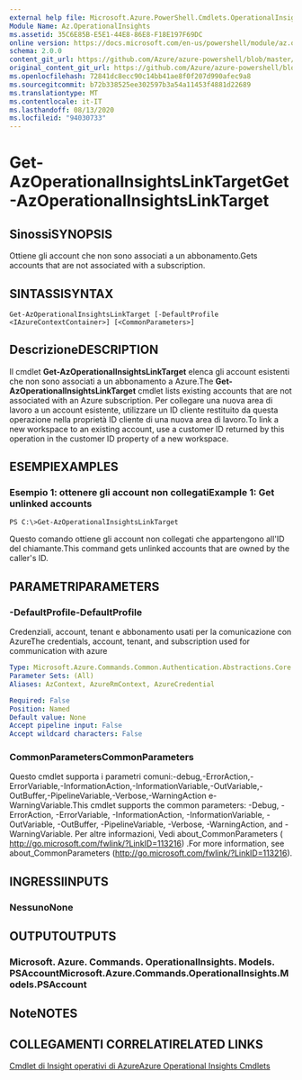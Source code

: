 ```yaml
---
external help file: Microsoft.Azure.PowerShell.Cmdlets.OperationalInsights.dll-Help.xml
Module Name: Az.OperationalInsights
ms.assetid: 35C6E85B-E5E1-44E8-86E8-F18E197F69DC
online version: https://docs.microsoft.com/en-us/powershell/module/az.operationalinsights/get-azoperationalinsightslinktarget
schema: 2.0.0
content_git_url: https://github.com/Azure/azure-powershell/blob/master/src/OperationalInsights/OperationalInsights/help/Get-AzOperationalInsightsLinkTarget.md
original_content_git_url: https://github.com/Azure/azure-powershell/blob/master/src/OperationalInsights/OperationalInsights/help/Get-AzOperationalInsightsLinkTarget.md
ms.openlocfilehash: 72841dc8ecc90c14bb41ae8f0f207d990afec9a8
ms.sourcegitcommit: b72b338525ee302597b3a54a11453f4881d22689
ms.translationtype: MT
ms.contentlocale: it-IT
ms.lasthandoff: 08/13/2020
ms.locfileid: "94030733"
---
```

# <span data-ttu-id="a83ab-101">Get-AzOperationalInsightsLinkTarget</span><span class="sxs-lookup"><span data-stu-id="a83ab-101">Get-AzOperationalInsightsLinkTarget</span></span>

## <span data-ttu-id="a83ab-102">Sinossi</span><span class="sxs-lookup"><span data-stu-id="a83ab-102">SYNOPSIS</span></span>
<span data-ttu-id="a83ab-103">Ottiene gli account che non sono associati a un abbonamento.</span><span class="sxs-lookup"><span data-stu-id="a83ab-103">Gets accounts that are not associated with a subscription.</span></span>

## <span data-ttu-id="a83ab-104">SINTASSI</span><span class="sxs-lookup"><span data-stu-id="a83ab-104">SYNTAX</span></span>

```
Get-AzOperationalInsightsLinkTarget [-DefaultProfile <IAzureContextContainer>] [<CommonParameters>]
```

## <span data-ttu-id="a83ab-105">Descrizione</span><span class="sxs-lookup"><span data-stu-id="a83ab-105">DESCRIPTION</span></span>
<span data-ttu-id="a83ab-106">Il cmdlet **Get-AzOperationalInsightsLinkTarget** elenca gli account esistenti che non sono associati a un abbonamento a Azure.</span><span class="sxs-lookup"><span data-stu-id="a83ab-106">The **Get-AzOperationalInsightsLinkTarget** cmdlet lists existing accounts that are not associated with an Azure subscription.</span></span>
<span data-ttu-id="a83ab-107">Per collegare una nuova area di lavoro a un account esistente, utilizzare un ID cliente restituito da questa operazione nella proprietà ID cliente di una nuova area di lavoro.</span><span class="sxs-lookup"><span data-stu-id="a83ab-107">To link a new workspace to an existing account, use a customer ID returned by this operation in the customer ID property of a new workspace.</span></span>

## <span data-ttu-id="a83ab-108">ESEMPI</span><span class="sxs-lookup"><span data-stu-id="a83ab-108">EXAMPLES</span></span>

### <span data-ttu-id="a83ab-109">Esempio 1: ottenere gli account non collegati</span><span class="sxs-lookup"><span data-stu-id="a83ab-109">Example 1: Get unlinked accounts</span></span>
```
PS C:\>Get-AzOperationalInsightsLinkTarget
```

<span data-ttu-id="a83ab-110">Questo comando ottiene gli account non collegati che appartengono all'ID del chiamante.</span><span class="sxs-lookup"><span data-stu-id="a83ab-110">This command gets unlinked accounts that are owned by the caller's ID.</span></span>

## <span data-ttu-id="a83ab-111">PARAMETRI</span><span class="sxs-lookup"><span data-stu-id="a83ab-111">PARAMETERS</span></span>

### <span data-ttu-id="a83ab-112">-DefaultProfile</span><span class="sxs-lookup"><span data-stu-id="a83ab-112">-DefaultProfile</span></span>
<span data-ttu-id="a83ab-113">Credenziali, account, tenant e abbonamento usati per la comunicazione con Azure</span><span class="sxs-lookup"><span data-stu-id="a83ab-113">The credentials, account, tenant, and subscription used for communication with azure</span></span>

```yaml
Type: Microsoft.Azure.Commands.Common.Authentication.Abstractions.Core.IAzureContextContainer
Parameter Sets: (All)
Aliases: AzContext, AzureRmContext, AzureCredential

Required: False
Position: Named
Default value: None
Accept pipeline input: False
Accept wildcard characters: False
```

### <span data-ttu-id="a83ab-114">CommonParameters</span><span class="sxs-lookup"><span data-stu-id="a83ab-114">CommonParameters</span></span>
<span data-ttu-id="a83ab-115">Questo cmdlet supporta i parametri comuni:-debug,-ErrorAction,-ErrorVariable,-InformationAction,-InformationVariable,-OutVariable,-OutBuffer,-PipelineVariable,-Verbose,-WarningAction e-WarningVariable.</span><span class="sxs-lookup"><span data-stu-id="a83ab-115">This cmdlet supports the common parameters: -Debug, -ErrorAction, -ErrorVariable, -InformationAction, -InformationVariable, -OutVariable, -OutBuffer, -PipelineVariable, -Verbose, -WarningAction, and -WarningVariable.</span></span> <span data-ttu-id="a83ab-116">Per altre informazioni, Vedi about_CommonParameters ( http://go.microsoft.com/fwlink/?LinkID=113216) .</span><span class="sxs-lookup"><span data-stu-id="a83ab-116">For more information, see about_CommonParameters (http://go.microsoft.com/fwlink/?LinkID=113216).</span></span>

## <span data-ttu-id="a83ab-117">INGRESSI</span><span class="sxs-lookup"><span data-stu-id="a83ab-117">INPUTS</span></span>

### <span data-ttu-id="a83ab-118">Nessuno</span><span class="sxs-lookup"><span data-stu-id="a83ab-118">None</span></span>

## <span data-ttu-id="a83ab-119">OUTPUT</span><span class="sxs-lookup"><span data-stu-id="a83ab-119">OUTPUTS</span></span>

### <span data-ttu-id="a83ab-120">Microsoft. Azure. Commands. OperationalInsights. Models. PSAccount</span><span class="sxs-lookup"><span data-stu-id="a83ab-120">Microsoft.Azure.Commands.OperationalInsights.Models.PSAccount</span></span>

## <span data-ttu-id="a83ab-121">Note</span><span class="sxs-lookup"><span data-stu-id="a83ab-121">NOTES</span></span>

## <span data-ttu-id="a83ab-122">COLLEGAMENTI CORRELATI</span><span class="sxs-lookup"><span data-stu-id="a83ab-122">RELATED LINKS</span></span>

[<span data-ttu-id="a83ab-123">Cmdlet di Insight operativi di Azure</span><span class="sxs-lookup"><span data-stu-id="a83ab-123">Azure Operational Insights Cmdlets</span></span>](/powershell/module/az.operationalinsights)


